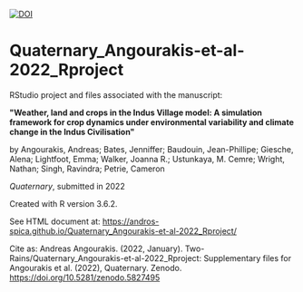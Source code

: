 [![DOI](https://zenodo.org/badge/445487253.svg)](https://zenodo.org/badge/latestdoi/445487253)
# Quaternary_Angourakis-et-al-2022_Rproject
RStudio project and files associated with the manuscript:

**"Weather, land and crops in the Indus Village model: A simulation framework for crop dynamics under environmental variability and climate change in the Indus Civilisation"**

by Angourakis, Andreas; Bates, Jenniffer; Baudouin, Jean-Phillipe; Giesche, Alena; Lightfoot, Emma; Walker, Joanna R.; Ustunkaya, M. Cemre; Wright, Nathan; Singh, Ravindra; Petrie, Cameron

*Quaternary*,
submitted in 2022

Created with R version 3.6.2.

See HTML document at: https://andros-spica.github.io/Quaternary_Angourakis-et-al-2022_Rproject/

Cite as:
Andreas Angourakis. (2022, January). Two-Rains/Quaternary_Angourakis-et-al-2022_Rproject: Supplementary files for Angourakis et al. (2022), Quaternary. Zenodo. https://doi.org/10.5281/zenodo.5827495
